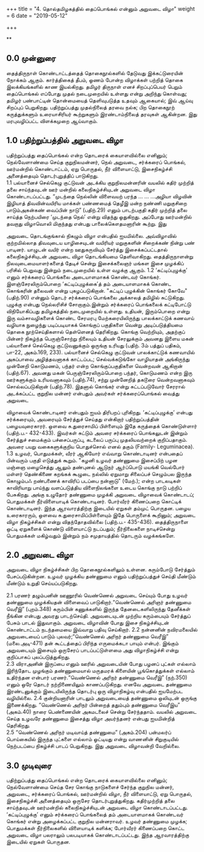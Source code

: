 +++
title = "4. தொல்தமிழகத்தில் தைப்பொங்கல் என்னும் அறுவடை விழா"
weight = 6
date = "2019-05-12"

+++

** 
## 0.0	முன்னுரை
தைத்திருநாள் கொண்டாட்டத்தைத் தொகைநூல்களில் தேடுவது இக்கட்டுரையின் நோக்கம் ஆகும். கார்த்திகைத் தீபம், ஓணம் போன்ற விழாக்கள் பற்றித் தொகை இலக்கியங்களில் காண இயல்கிறது. தமிழர் திருநாள் எனச் சிறப்புப்பெயர் பெறும் தைப்பொங்கல் எப்போது முதல் நடைமுறையில் உள்ளது என்று அறிந்து கொள்வது; தமிழர் பண்பாட்டின் தொன்மையைத் தெளிவுபடுத்த உதவும் ஆகையால்; இவ் ஆய்வு சிறப்புப் பெறுகிறது. பதிற்றுப்பத்து முதல்நிலைத் தரவை நல்க; பிற தொகைநூற் கருத்துக்களும் உரையாசிரியர் கூற்றுகளும் இரண்டாம்நிலைத் தரவுகள் ஆகின்றன. இது மரபுவழிப்பட்ட விளக்கமுறை ஆய்வாகும்.
## 1.0	பதிற்றுப்பத்தில் அறுவடை விழா 
பதிற்றுப்பத்து தைப்பொங்கல் என்ற தொடரைக் கையாளவில்லை எனினும்; நெல்வேளாண்மை செய்த குறுநிலமன்னர், நெல் அறுவடை, சர்க்கரைப் பொங்கல், ஊர்மன்றில் கொண்டாட்டம், ஏறு பொருதல், நீர் விளையாட்டு, இசைநிகழ்ச்சி அனைத்தையும் தொடர்புறுத்திப் பாடுகிறது.   
1.1	பல்யானைச் செல்கெழு குட்டுவன் அடக்கிய குறுநிலமன்னரின் வயலில் கதிர் முற்றித் தலை சாய்ந்தவுடன் ஊர் மன்றில் கலைநிகழ்ச்சியுடன் அறுவடை விழா கொண்டாடப்பட்டது.    “முடந்தை நெல்லின் விளைவயற் பரந்த … … …அழியா விழவின் இழியாத் திவவின்வயிரிய மாக்கள் பண்ணமைத் தெழீஇ மன்ற நண்ணி மறுகுசிறை பாடும்அகன்கண் வைப்பின் நாடு” (பதிற்.29) எனும் பாடற்பகுதி கதிர் முற்றித் தலை சாய்த்த நெற்பயிரை ‘முடந்தை நெல்’ என்று விதந்து ஓதுகிறது. அப்போது ஊர்மன்றில் தவறாது விழாவொலி மிகுந்தது என்பது பாலைக்கௌதமனாரின் கூற்று. இது 








அறுவடை தொடங்குங்கால் நிகழும் விழா என்பதில் ஐயமில்லை. அவ்விழாவில் குற்றமில்லாத திவவுடைய யாழிசையுடன் வயிரியர் மறுகுகளின் சிறைக்கண் நின்று பண் பாடினர். யாழுடன் வயிர் என்ற ஊதுகருவியும் சேர்த்து இசைக்கப்பட்டதால் கலைநிகழ்ச்சியுடன் அறுவடை விழா தொடங்கியமை தெளிவாகிறது.	தைத்திருநாளன்று நிலவுடைமையாளர்களைத் தேடிச் சென்று இசைக்கலைஞர் மங்கள இசை முழக்கிப் பரிசில் பெறுவது இன்றும் நடைமுறையில் உள்ள வழக்கு ஆகும்.
1.2	‘கட்டிப்புழுக்கு’ எனும் சர்க்கரைப் பொங்கலை அடையாளமாகக் கொண்டவர் கொங்கர். இளஞ்சேரலிரும்பொறை ‘கட்டிப்புழுக்கை’த் தம் அடையாளமாகக் கொண்ட கொங்கரின் தலைவன் என்று புகழப்படுகிறான். "கட்டிப் புழுக்கின் கொங்கர் கோவே" (பதிற்.90) என்னும் தொடர் சர்க்கரைப் பொங்கலை அக்காலத் தமிழில் சுட்டுகிறது. புழுக்கு என்பது நெல்லரிசிச் சோறாகும்.இன்றும் சர்க்கரைப் பொங்கலைக் கட்டிபோட்டு விநியோகிப்பது தமிழகத்தில் நடைமுறையில் உள்ளது. உதியன், இரும்பொறை என்று இரு வம்சாவழிகளைக் கொண்ட சேரமரபு மேற்கரையிலிருந்து பாலக்காட்டுக் கணவாய் வழியாக நுழைந்து படிப்படியாகக் கொங்குப் பகுதிகளை வென்று அடிப்படுத்தியமை தொகை நூற்செய்திகளால் தெள்ளெனத் தெரிகிறது. கொங்கு வெற்றியும், அதற்குப் பின்னர் நிகழ்ந்த பெருஞ்சோற்று நிலையும் உதியன் சேரலுக்கும் அவனது இளைய மகன் பல்யானைச் செல்கெழு குட்டுவனுக்கும் ஒருங்கு உரியது  (பதிற். 3ம் பத்துப் பதிகம், பா-22, அகம்.169, 233). பல்யானைச் செல்கெழு குட்டுவன் பாலக்காட்டுக் கணவாயில் அகப்பாவை அழித்தவனாகக் காட்டப்பட; செல்வக்கடுங்கோ வாழியாதன் அங்கிருந்து முன்னேறி கொடுமணம், பந்தர் என்ற கொங்குப்பகுதிகளை வென்றவன் ஆகிறான் (பதிற்.67). அவனது மகன் பெருஞ்சேரலிரும்பொறை பந்தர், கொடுமணம் என்ற இரு ஊர்களுக்கும் உரியவனாகவும் (பதிற்.74), சற்று முன்னேறித் தகடூரை வென்றவனாகவும் சொல்லப்படுகிறான் (பதிற்.78). இதனால் கொங்கர் என்று சுட்டப்படுவோர் சேரரால் அடக்கப்பட்ட குறுநில மன்னர் என்பதும் அவர்கள் சர்க்கரைப்பொங்கல் வைத்து அறுவடை 







விழாவைக் கொண்டாடினர் என்பதும் ஐயம் திரிபறப் புரிகிறது.	‘கட்டிப்புழுக்கு’ என்பது சர்க்கரையும், அவரையும் சேர்த்துச் செய்தது என்கிறார் பதிற்றுப்பத்தின் பழையவுரைகாரர். ஒளவை சு.துரைசாமிப் பிள்ளையும் இதே கருத்தைக் கொண்டுள்ளார் (பதிற்.ப.- 432-433). இவர்கள் சுட்டும் அவரை சர்க்கரைப் பொங்கலுடன் இன்றும் சேர்த்துச் சமைக்கும் பச்சைப்பருப்பு, கடலைப் பருப்பு முதலியவற்றைக் குறிப்பதாகும். அவரை பயறு வகைகளுக்குறிய பொதுச்சொல் எனல் தகும் (Family- Leguminacea).   
1.3	உழவர், பொதுமக்கள், வீரர் ஆகியோர் எவ்வாறு கொண்டாடினர் என்பதைப் பின்வரும் பகுதி எடுத்துக் கூறும். 	"கழனி உழவர் தண்ணுமை இசைப்பிற் பழன மஞ்ஞை மழைசெத்து ஆலும் தண்புனல் ஆடுநர் ஆர்ப்பொடு மயங்கி வெல்போர் மள்ளர் தெண்கிணை கறங்கக் கூழுடை நல்லில் ஏறுமாறு சிலைப்பச் செழும்பல இருந்த கொழும்பஃ றண்பணைக் காவிரிப் படப்பை நன்னாடு" (மேற்.); என்ற பாடலடிகள் காவிரியாறு பாய்ந்து வளப்படுத்திய விளைநிலங்களை உடைய கொங்கு நாடு பற்றிப் பேசுகிறது. அங்கு உழுதோர் தண்ணுமை முழக்கி அறுவடை விழாவைக் கொண்டாடப்; பொதுமக்கள் நீர்விளையாடிக் கொண்டாடினர். போர்வீரர் கிணைப்பறை கொட்டிக் கொண்டாடினர். இந்த ஆரவாரத்திற்கு இடையில் ஏறுகள் தம்முட் பொருதன. பழைய உரைகாரரும், ஒளவை சு.துரைசாமிப்பிள்ளையும் இதே பொருளைக் கூறினும்; அறுவடை விழா நிகழ்ச்சிகள் என்று விதந்தோதவில்லை (பதிற்.ப.- 435-436). தைத்திருநாளை ஒட்டி ஏறுகளைக் கொண்டு விளையாட்டு நடப்பதும்; நீர்நிலைகளை நாடிச்சென்று பொதுமக்கள் மகிழ்வதும் இன்றும் நம் சமுதாயத்தில் தொடரும் வழக்கங்களே. 

## 2.0	அறுவடை விழா 

அறுவடை விழா நிகழ்ச்சிகள் பிற தொகைநூல்களிலும் உள்ளன. கரும்போடு சேர்த்தும் பேசப்படுகின்றன. உழவர் முழக்கிய தண்ணுமை எனும் பதிற்றுப்பத்துச் செய்தி மீண்டும் மீண்டும் உறுதி செய்யப்படுகிறது. 

2.1	பரணர் தழும்பனின் ஊணூரில் வெண்ணெல் அறுவடை செய்யும் போது உழவர் தண்ணுமை முழக்கியதன் விளைவைப் பாடுகிறார்.“வெண்ணெல் அரிஞர் தண்ணுமை வெரீஇ” (புறம்.348) கரும்பின் கணுக்களில் இருந்த தேனடைகளிலிருந்து தேனீக்கள் நீங்கின என்பது அவரது பாடற்செய்தி. அறுவடையுடன் முற்றிய கரும்பையும் சேர்த்துப் பேசும் பாடல் இதுவாகும். அறுவடை விழாவின் போது இசை நிகழ்ச்சியுடன் கொண்டாட்டம் நடந்தமையை இவ்வாறு பதிவு செய்கிறார். 
2.2	நன்னனின் நவிரமலையில் அறுவடையைப் பாடும் புலவர்;“வெண்ணெல் அரிநர் தண்ணுமை வெரீஇ” (மலை.அடி-471) தன் கூட்டத்தைப் பிரிந்த எருமைக்கடா பாயும் என்பர். இங்கும் அறுவடையும் இசையும் ஒருசேரப் பாடப்பட்டுள்ளமை அது விழாநிகழ்ச்சி என்று குறிப்பாகப் புலப்படுத்துகிறது.               
2.3	விராஅனின் இருப்பை எனும் ஊரில் அறுவடையின் போது பழனப் புட்கள் எல்லாம் இரிந்தோட முழங்கும் தண்ணுமையால் மருதமரக் கிளையின் பூங்கொத்துக்கள் எல்லாம் உதிர்ந்தன என்பார் பரணர்.“வெண்ணெல் அரிநர் தண்ணுமை வெரீஇ” (நற்.350) எனும் ஒரே தொடர் நற்றிணையிலும் காணப்படுகிறது. எனவே அறுவடை தண்ணுமை இரண்டனுக்கும் இடையிலிருந்த தொடர்பு ஒரு விழாநிகழ்வு என்பதில் ஐயமேற்பட வழியில்லை. 
2.4	குன்றியனாரின் பாடலும் அறுவடையைத் தண்ணுமை ஒலியுடன் ஒருங்கு இணைக்கிறது.  	“வெண்ணெல் அரிநர் பின்றைத் ததும்பும் தண்ணுமை வெரீஇய” (அகம்.40) நாரை பெண்ணையின் அகமடலைச் சென்று சேர்ந்ததாம். வயலில் அறுவடை செய்த உழவரே தண்ணுமை இசைத்து விழா அயர்ந்தனர் என்பது ஐயமின்றித் தெரிகிறது.   
2.5		“வெண்ணெல் அரிநர் மடிவாய்த் தண்ணுமை” (அகம்.204) பன்மலர்ப் பொய்கையில் இருந்த புட்களை எல்லாம் ஓட்டியது என்று வாணனின் சிறுகுடியில் நெற்படப்பை நிகழ்ச்சி பாடப் பெறுகிறது. இது அறுவடை விழாவன்றி வேறில்லை.

## 3.0	முடிவுரை 

பதிற்றுப்பத்து தைப்பொங்கல் என்ற தொடரைக் கையாளவில்லை எனினும்; நெல்வேளாண்மை செய்த சேர கொங்கு நாடுகளைச் சேர்ந்த குறுநில மன்னர், அறுவடை, சர்க்கரைப் பொங்கல், ஊர்மன்றில் விழா, நீர் விளையாட்டு, ஏறு பொருதல், இசைநிகழ்ச்சி அனைத்தையும் ஒருசேர தொடர்புறுத்துகிறது. கதிர்முற்றித் தலை சாய்ந்தவுடன் ஊர்மன்றில் கலைநிகழ்ச்சியுடன் அறுவடை விழா கொண்டாடப்பட்டது. ‘கட்டிப்புழுக்கு’ எனும் சர்க்கரைப் பொங்கலைத் தம் அடையாளமாகக் கொண்டவர் கொங்கர் என்று அழைக்கப்பட்ட குறுநில மன்னராவர். உழவர் தண்ணுமை முழக்க; பொதுமக்கள் நீர்நிலைகளில் விளையாடிக் களிக்க; போர்வீரர் கிணைப்பறை கொட்ட அறுவடை விழா பலராலும் பலபடியாகக் கொண்டாடப்பட்டது. இந்த ஆரவாரத்திற்கு இடையில் ஏறுகள் பொருதன.